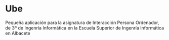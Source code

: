 # Ube
Pequeña aplicación para la asignatura de Interacción Persona Ordenador, de 3º de Ingenría Informática en la Escuela Superior de Ingenría Informática en Albacete
